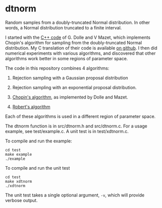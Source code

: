 # dtnorm

Random samples from a doubly-truncated Normal distribution. In other
words, a Normal distribution truncated to a finite interval.

I started with the [C++
code](http://miv.u-strasbg.fr/mazet/rtnorm/rtnormCpp.zip) of G. Dolle
and V Mazet, which implements Chopin's algorithm for sampling from the
doubly-truncated Normal distribution. My C translation of their code
is available [on github](https://github.com/alanrogers/rtnormC). I
then did numerical experiments with various algorithms, and discovered
that other algorithms work better in some regions of parameter space.

The code in this repository combines 4 algorithms:

1. Rejection sampling with a Gaussian proposal distribution

2. Rejection sampling with an exponential proposal distribution.

3. [Chopin's algorithm](https://arxiv.org/abs/1201.6140), as implemented by
   Dolle and Mazet.

4. [Robert's algorithm](https://arxiv.org/abs/0907.4010)

Each of these algorithms is used in a different region of parameter space.

The dtnorm function is in src/dtnorm.h and src/dtnorm.c. For a usage
example, see test/example.c. A unit test is in test/xdtnorm.c.

To compile and run the example:

	cd test
	make example
	./example

To compile and run the unit test

	cd test
	make xdtnorm
	./xdtnorm

The unit test takes a single optional argument, `-v`, which will
provide verbose output.


